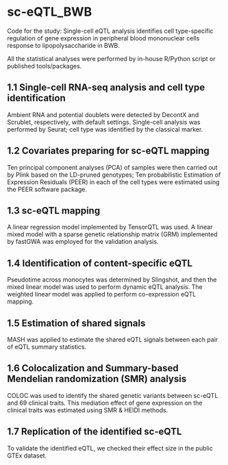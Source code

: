 # sc-eQTL_BWB
Code for the study: Single-cell eQTL analysis identifies cell type-specific regulation of gene expression in peripheral blood mononuclear cells response to lipopolysaccharide in BWB.

All the statistical analyses were performed by in-house R/Python script or published tools/packages.

## 1.1 Single-cell RNA-seq analysis and cell type identification ##

Ambient RNA and potential doublets were detected by DecontX and Scrublet, respectively, with default settings. Single-cell analysis was performed by Seurat; cell type was identified by the classical marker.

## 1.2 Covariates preparing for sc-eQTL mapping ##

Ten principal component analyses (PCA) of samples were then carried out by Plink based on the LD-pruned genotypes; Ten probabilistic Estimation of Expression Residuals (PEER) in each of the cell types were estimated using the PEER software package.

## 1.3 sc-eQTL mapping ##

A linear regression model implemented by TensorQTL was used. A linear mixed model with a sparse genetic relationship matrix (GRM) implemented by fastGWA was employed for the validation analysis.

## 1.4 Identification of content-specific eQTL ##

Pseudotime across monocytes was determined by Slingshot, and then the mixed linear model was used to perform dynamic eQTL analysis. The weighted linear model was applied to perform co-expression eQTL mapping.

## 1.5 Estimation of shared signals ##

MASH was applied to estimate the shared eQTL signals between each pair of eQTL summary statistics.

## 1.6 Colocalization and Summary-based Mendelian randomization (SMR) analysis ##

COLOC was used to identify the shared genetic variants between sc-eQTL and 69 clinical traits. This mediation effect of gene expression on the clinical traits was estimated using SMR & HEIDI methods.

## 1.7 Replication of the identified sc-eQTL ##

To validate the identified eQTL, we checked their effect size in the public GTEx dataset.
